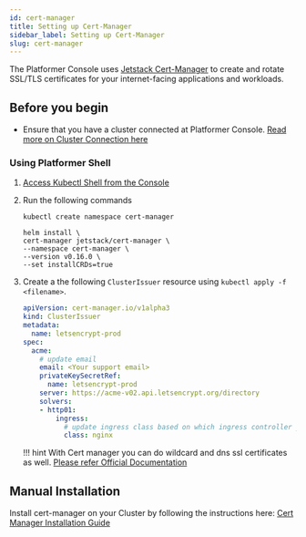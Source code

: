 ```yaml
---
id: cert-manager
title: Setting up Cert-Manager
sidebar_label: Setting up Cert-Manager
slug: cert-manager
---
```


The Platformer Console uses [Jetstack Cert-Manager](https://cert-manager.io/docs/) to create and rotate SSL/TLS certificates for your internet-facing applications and workloads.

## Before you begin

- Ensure that you have a cluster connected at Platformer Console. [Read more on Cluster Connection here](/user-guides/clusters/03-connecting-clusters/)


### Using Platformer Shell

1. [Access Kubectl Shell from the Console](/user-guides/clusters/04-kubectl-shell/)
2. Run the following commands

    ```
    kubectl create namespace cert-manager
    ```
    ```
    helm install \
    cert-manager jetstack/cert-manager \
    --namespace cert-manager \
    --version v0.16.0 \
    --set installCRDs=true
    ```

1. Create a the following `ClusterIssuer` resource using `kubectl apply -f <filename>`.

    ```yaml
    apiVersion: cert-manager.io/v1alpha3
    kind: ClusterIssuer
    metadata:
      name: letsencrypt-prod
    spec:
      acme:
        # update email
        email: <Your support email>
        privateKeySecretRef:
          name: letsencrypt-prod
        server: https://acme-v02.api.letsencrypt.org/directory
        solvers:
        - http01:
            ingress:
              # update ingress class based on which ingress controller you installed
              class: nginx
    ```

    !!! hint
        With Cert manager you can do wildcard and dns ssl certificates as well. [Please refer Official Documentation](https://cert-manager.io/docs/installation/kubernetes/)

## Manual Installation

Install cert-manager on your Cluster by following the instructions here: [Cert Manager Installation Guide](https://cert-manager.io/docs/installation/kubernetes/)



 